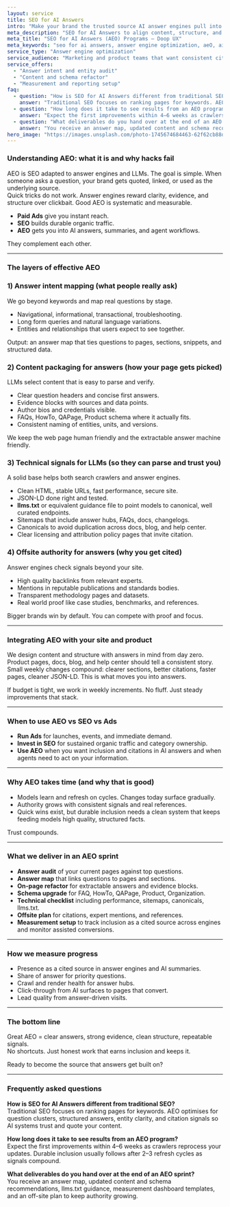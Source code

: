 ```yaml
---
layout: service
title: SEO for AI Answers
intro: "Make your brand the trusted source AI answer engines pull into responses."
meta_description: "SEO for AI Answers to align content, structure, and signals so AI Overviews, ChatGPT, and Perplexity cite your business."
meta_title: "SEO for AI Answers (AEO) Programs — Doop UX"
meta_keywords: "seo for ai answers, answer engine optimization, aeO, ai seo, structured data, llms.txt, citation strategy"
service_type: "Answer engine optimization"
service_audience: "Marketing and product teams that want consistent citations from AI assistants and answer engines"
service_offers:
  - "Answer intent and entity audit"
  - "Content and schema refactor"
  - "Measurement and reporting setup"
faq:
  - question: "How is SEO for AI Answers different from traditional SEO?"
    answer: "Traditional SEO focuses on ranking pages for keywords. AEO optimises for question clusters, structured answers, entity clarity, and citation signals so AI systems trust and quote your content."
  - question: "How long does it take to see results from an AEO program?"
    answer: "Expect the first improvements within 4–6 weeks as crawlers reprocess your updates. Durable inclusion usually follows after 2–3 refresh cycles as signals compound."
  - question: "What deliverables do you hand over at the end of an AEO sprint?"
    answer: "You receive an answer map, updated content and schema recommendations, llms.txt guidance, measurement dashboard templates, and an off-site plan to keep authority growing."
hero_image: "https://images.unsplash.com/photo-1745674684463-62f62cb88d4c?auto=format&fit=crop&w=2000&q=80"
---
```


### Understanding AEO: what it is and why hacks fail

AEO is SEO adapted to answer engines and LLMs. The goal is simple. When someone asks a question, your brand gets quoted, linked, or used as the underlying source.  
Quick tricks do not work. Answer engines reward clarity, evidence, and structure over clickbait. Good AEO is systematic and measurable.

- **Paid Ads** give you instant reach.  
- **SEO** builds durable organic traffic.  
- **AEO** gets you into AI answers, summaries, and agent workflows.

They complement each other.

---

### The layers of effective AEO

### 1) Answer intent mapping (what people really ask)

We go beyond keywords and map real questions by stage.

- Navigational, informational, transactional, troubleshooting.  
- Long form queries and natural language variations.  
- Entities and relationships that users expect to see together.

Output: an answer map that ties questions to pages, sections, snippets, and structured data.

### 2) Content packaging for answers (how your page gets picked)

LLMs select content that is easy to parse and verify.

- Clear question headers and concise first answers.  
- Evidence blocks with sources and data points.  
- Author bios and credentials visible.  
- FAQs, HowTo, QAPage, Product schema where it actually fits.  
- Consistent naming of entities, units, and versions.

We keep the web page human friendly and the extractable answer machine friendly.

### 3) Technical signals for LLMs (so they can parse and trust you)

A solid base helps both search crawlers and answer engines.

- Clean HTML, stable URLs, fast performance, secure site.  
- JSON-LD done right and tested.  
- **llms.txt** or equivalent guidance file to point models to canonical, well curated endpoints.  
- Sitemaps that include answer hubs, FAQs, docs, changelogs.  
- Canonicals to avoid duplication across docs, blog, and help center.  
- Clear licensing and attribution policy pages that invite citation.

### 4) Offsite authority for answers (why you get cited)

Answer engines check signals beyond your site.

- High quality backlinks from relevant experts.  
- Mentions in reputable publications and standards bodies.  
- Transparent methodology pages and datasets.  
- Real world proof like case studies, benchmarks, and references.

Bigger brands win by default. You can compete with proof and focus.

---

### Integrating AEO with your site and product

We design content and structure with answers in mind from day zero. Product pages, docs, blog, and help center should tell a consistent story. Small weekly changes compound: clearer sections, better citations, faster pages, cleaner JSON-LD. This is what moves you into answers.

If budget is tight, we work in weekly increments. No fluff. Just steady improvements that stack.

---

### When to use AEO vs SEO vs Ads

- **Run Ads** for launches, events, and immediate demand.  
- **Invest in SEO** for sustained organic traffic and category ownership.  
- **Use AEO** when you want inclusion and citations in AI answers and when agents need to act on your information.

---

### Why AEO takes time (and why that is good)

- Models learn and refresh on cycles. Changes today surface gradually.  
- Authority grows with consistent signals and real references.  
- Quick wins exist, but durable inclusion needs a clean system that keeps feeding models high quality, structured facts.

Trust compounds.

---

### What we deliver in an AEO sprint

- **Answer audit** of your current pages against top questions.  
- **Answer map** that links questions to pages and sections.  
- **On-page refactor** for extractable answers and evidence blocks.  
- **Schema upgrade** for FAQ, HowTo, QAPage, Product, Organization.  
- **Technical checklist** including performance, sitemaps, canonicals, llms.txt.  
- **Offsite plan** for citations, expert mentions, and references.  
- **Measurement setup** to track inclusion as a cited source across engines and monitor assisted conversions.

---

### How we measure progress

- Presence as a cited source in answer engines and AI summaries.  
- Share of answer for priority questions.  
- Crawl and render health for answer hubs.  
- Click-through from AI surfaces to pages that convert.  
- Lead quality from answer-driven visits.

---

### The bottom line

Great AEO = clear answers, strong evidence, clean structure, repeatable signals.  
No shortcuts. Just honest work that earns inclusion and keeps it.

Ready to become the source that answers get built on?

---

### Frequently asked questions

**How is SEO for AI Answers different from traditional SEO?**  
Traditional SEO focuses on ranking pages for keywords. AEO optimises for question clusters, structured answers, entity clarity, and citation signals so AI systems trust and quote your content.

**How long does it take to see results from an AEO program?**  
Expect the first improvements within 4–6 weeks as crawlers reprocess your updates. Durable inclusion usually follows after 2–3 refresh cycles as signals compound.

**What deliverables do you hand over at the end of an AEO sprint?**  
You receive an answer map, updated content and schema recommendations, llms.txt guidance, measurement dashboard templates, and an off-site plan to keep authority growing.

